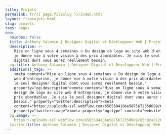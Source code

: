 ```yaml
---
title: Projets
permalink: fr/{{ page.fileSlug }}/index.html
layout: fr/projets.html
slug: projets
tags: pages
seo:
  noindex: false
  title: Anthony Salamin | Designer Digital et Développeur Web | Projets
  description: >-
    Mise en ligne sous 4 semaines 🔥 Du design de logo au site web d'entreprise,
    je donne vie à votre vision à des prix abordables. Je suis le seul designer
    digital dont vous aurez réellement besoin.
  og:title: Anthony Salamin | Designer Digital et Développeur Web | Projets
  additional_tags: >-
    <meta content="Mise en ligne sous 4 semaines 🔥 Du design de logo au site
    web d'entreprise, je donne vie à votre vision à des prix abordables. Je suis
    le seul designer digital dont vous aurez réellement besoin."
    property="og:description"><meta content="Mise en ligne sous 4 semaines 🔥 Du
    design de logo au site web d'entreprise, je donne vie à votre vision à des
    prix abordables. Je suis le seul designer digital dont vous aurez réellement
    besoin." property="twitter:description"><meta
    content="https://uploads-ssl.webflow.com/6565594186e587567235d089/65c9ca812639524f74eff788_opengraph%20fr.jpg"
    property="twitter:image"><meta property="og:type" content="website">
  og:image: >-
    https://uploads-ssl.webflow.com/6565594186e587567235d089/65c9ca812639524f74eff788_opengraph%20fr.jpg
  twitter:title: Anthony Salamin | Designer Digital et Développeur Web | Projets
---
```



